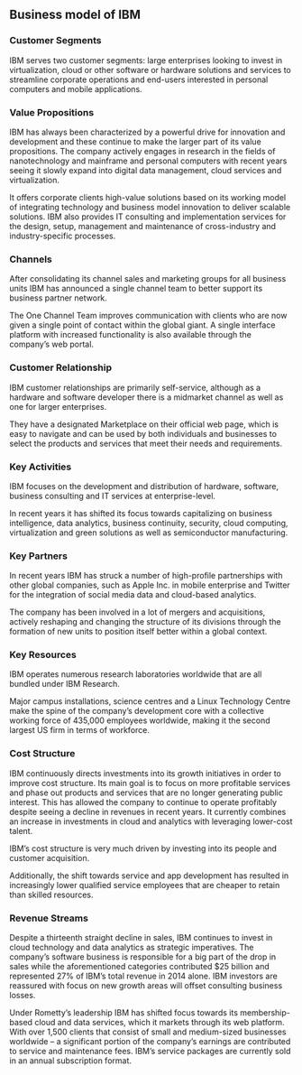 Business model of IBM
---------------------

 ### Customer Segments

 IBM serves two customer segments: large enterprises looking to invest in virtualization, cloud or other software or hardware solutions and services to streamline corporate operations and end-users interested in personal computers and mobile applications.

 ### Value Propositions

 IBM has always been characterized by a powerful drive for innovation and development and these continue to make the larger part of its value propositions. The company actively engages in research in the fields of nanotechnology and mainframe and personal computers with recent years seeing it slowly expand into digital data management, cloud services and virtualization.

 It offers corporate clients high-value solutions based on its working model of integrating technology and business model innovation to deliver scalable solutions. IBM also provides IT consulting and implementation services for the design, setup, management and maintenance of cross-industry and industry-specific processes.

 ### Channels

 After consolidating its channel sales and marketing groups for all business units IBM has announced a single channel team to better support its business partner network.

 The One Channel Team improves communication with clients who are now given a single point of contact within the global giant. A single interface platform with increased functionality is also available through the company’s web portal.

 ### Customer Relationship

 IBM customer relationships are primarily self-service, although as a hardware and software developer there is a midmarket channel as well as one for larger enterprises.

 They have a designated Marketplace on their official web page, which is easy to navigate and can be used by both individuals and businesses to select the products and services that meet their needs and requirements.

 ### Key Activities

 IBM focuses on the development and distribution of hardware, software, business consulting and IT services at enterprise-level.

 In recent years it has shifted its focus towards capitalizing on business intelligence, data analytics, business continuity, security, cloud computing, virtualization and green solutions as well as semiconductor manufacturing.

 ### Key Partners

 In recent years IBM has struck a number of high-profile partnerships with other global companies, such as Apple Inc. in mobile enterprise and Twitter for the integration of social media data and cloud-based analytics.

 The company has been involved in a lot of mergers and acquisitions, actively reshaping and changing the structure of its divisions through the formation of new units to position itself better within a global context.

 ### Key Resources

 IBM operates numerous research laboratories worldwide that are all bundled under IBM Research.

 Major campus installations, science centres and a Linux Technology Centre make the spine of the company’s development core with a collective working force of 435,000 employees worldwide, making it the second largest US firm in terms of workforce.

 ### Cost Structure

 IBM continuously directs investments into its growth initiatives in order to improve cost structure. Its main goal is to focus on more profitable services and phase out products and services that are no longer generating public interest. This has allowed the company to continue to operate profitably despite seeing a decline in revenues in recent years. It currently combines an increase in investments in cloud and analytics with leveraging lower-cost talent.

 IBM’s cost structure is very much driven by investing into its people and customer acquisition.

 Additionally, the shift towards service and app development has resulted in increasingly lower qualified service employees that are cheaper to retain than skilled resources.

 ### Revenue Streams

 Despite a thirteenth straight decline in sales, IBM continues to invest in cloud technology and data analytics as strategic imperatives. The company’s software business is responsible for a big part of the drop in sales while the aforementioned categories contributed $25 billion and represented 27% of IBM’s total revenue in 2014 alone. IBM investors are reassured with focus on new growth areas will offset consulting business losses.

 Under Rometty’s leadership IBM has shifted focus towards its membership-based cloud and data services, which it markets through its web platform. With over 1,500 clients that consist of small and medium-sized businesses worldwide – a significant portion of the company’s earnings are contributed to service and maintenance fees. IBM’s service packages are currently sold in an annual subscription format.